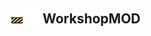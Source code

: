 ## <img src="../../.gitbook/assets/unknown.png" width="24" height=24 /><img src="../../.gitbook/assets/base.png" width="24" height=24 /> WorkshopMOD

